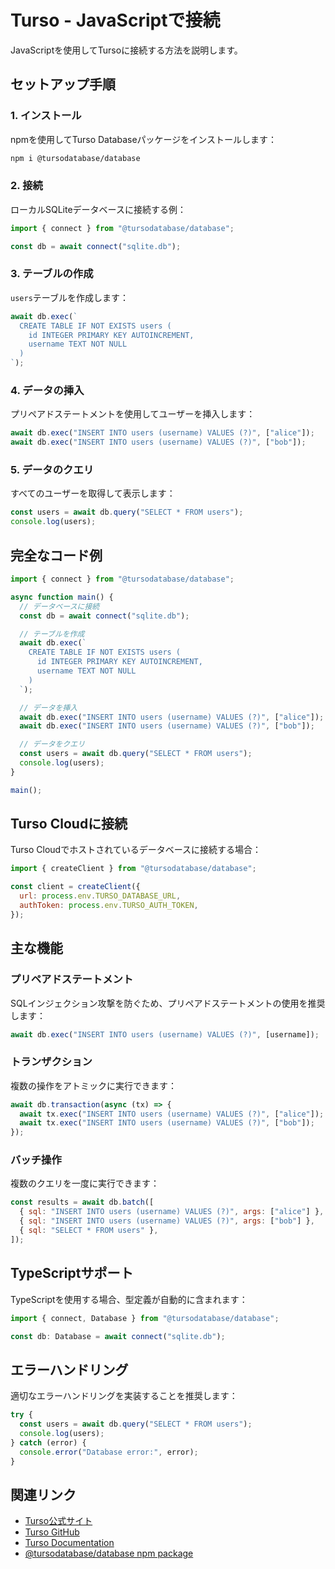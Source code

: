 # Turso - JavaScriptで接続

JavaScriptを使用してTursoに接続する方法を説明します。

## セットアップ手順

### 1. インストール

npmを使用してTurso Databaseパッケージをインストールします：

```bash
npm i @tursodatabase/database
```

### 2. 接続

ローカルSQLiteデータベースに接続する例：

```javascript
import { connect } from "@tursodatabase/database";

const db = await connect("sqlite.db");
```

### 3. テーブルの作成

`users`テーブルを作成します：

```javascript
await db.exec(`
  CREATE TABLE IF NOT EXISTS users (
    id INTEGER PRIMARY KEY AUTOINCREMENT,
    username TEXT NOT NULL
  )
`);
```

### 4. データの挿入

プリペアドステートメントを使用してユーザーを挿入します：

```javascript
await db.exec("INSERT INTO users (username) VALUES (?)", ["alice"]);
await db.exec("INSERT INTO users (username) VALUES (?)", ["bob"]);
```

### 5. データのクエリ

すべてのユーザーを取得して表示します：

```javascript
const users = await db.query("SELECT * FROM users");
console.log(users);
```

## 完全なコード例

```javascript
import { connect } from "@tursodatabase/database";

async function main() {
  // データベースに接続
  const db = await connect("sqlite.db");

  // テーブルを作成
  await db.exec(`
    CREATE TABLE IF NOT EXISTS users (
      id INTEGER PRIMARY KEY AUTOINCREMENT,
      username TEXT NOT NULL
    )
  `);

  // データを挿入
  await db.exec("INSERT INTO users (username) VALUES (?)", ["alice"]);
  await db.exec("INSERT INTO users (username) VALUES (?)", ["bob"]);

  // データをクエリ
  const users = await db.query("SELECT * FROM users");
  console.log(users);
}

main();
```

## Turso Cloudに接続

Turso Cloudでホストされているデータベースに接続する場合：

```javascript
import { createClient } from "@tursodatabase/database";

const client = createClient({
  url: process.env.TURSO_DATABASE_URL,
  authToken: process.env.TURSO_AUTH_TOKEN,
});
```

## 主な機能

### プリペアドステートメント

SQLインジェクション攻撃を防ぐため、プリペアドステートメントの使用を推奨します：

```javascript
await db.exec("INSERT INTO users (username) VALUES (?)", [username]);
```

### トランザクション

複数の操作をアトミックに実行できます：

```javascript
await db.transaction(async (tx) => {
  await tx.exec("INSERT INTO users (username) VALUES (?)", ["alice"]);
  await tx.exec("INSERT INTO users (username) VALUES (?)", ["bob"]);
});
```

### バッチ操作

複数のクエリを一度に実行できます：

```javascript
const results = await db.batch([
  { sql: "INSERT INTO users (username) VALUES (?)", args: ["alice"] },
  { sql: "INSERT INTO users (username) VALUES (?)", args: ["bob"] },
  { sql: "SELECT * FROM users" },
]);
```

## TypeScriptサポート

TypeScriptを使用する場合、型定義が自動的に含まれます：

```typescript
import { connect, Database } from "@tursodatabase/database";

const db: Database = await connect("sqlite.db");
```

## エラーハンドリング

適切なエラーハンドリングを実装することを推奨します：

```javascript
try {
  const users = await db.query("SELECT * FROM users");
  console.log(users);
} catch (error) {
  console.error("Database error:", error);
}
```

## 関連リンク

- [Turso公式サイト](https://turso.tech/)
- [Turso GitHub](https://github.com/tursodatabase/turso)
- [Turso Documentation](https://docs.turso.tech/)
- [@tursodatabase/database npm package](https://www.npmjs.com/package/@tursodatabase/database)
